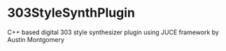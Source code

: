 # 303StyleSynthPlugin
C++ based digital 303 style synthesizer plugin using JUCE framework by Austin Montgomery
